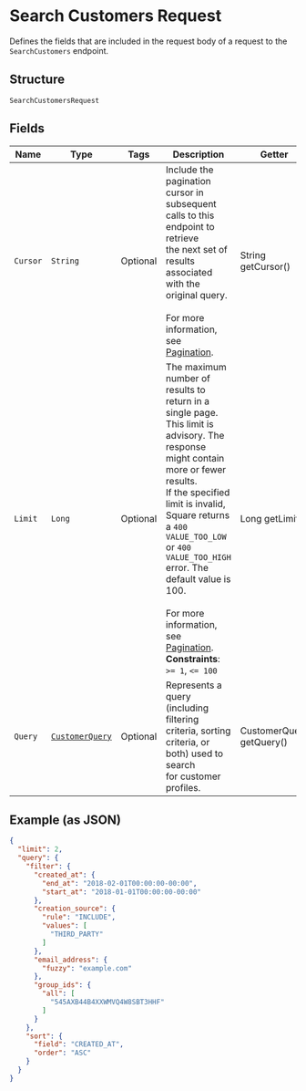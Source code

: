 
# Search Customers Request

Defines the fields that are included in the request body of a request to the
`SearchCustomers` endpoint.

## Structure

`SearchCustomersRequest`

## Fields

| Name | Type | Tags | Description | Getter |
|  --- | --- | --- | --- | --- |
| `Cursor` | `String` | Optional | Include the pagination cursor in subsequent calls to this endpoint to retrieve<br>the next set of results associated with the original query.<br><br>For more information, see [Pagination](../../https://developer.squareup.com/docs/build-basics/common-api-patterns/pagination). | String getCursor() |
| `Limit` | `Long` | Optional | The maximum number of results to return in a single page. This limit is advisory. The response might contain more or fewer results.<br>If the specified limit is invalid, Square returns a `400 VALUE_TOO_LOW` or `400 VALUE_TOO_HIGH` error. The default value is 100.<br><br>For more information, see [Pagination](../../https://developer.squareup.com/docs/build-basics/common-api-patterns/pagination).<br>**Constraints**: `>= 1`, `<= 100` | Long getLimit() |
| `Query` | [`CustomerQuery`](../../doc/models/customer-query.md) | Optional | Represents a query (including filtering criteria, sorting criteria, or both) used to search<br>for customer profiles. | CustomerQuery getQuery() |

## Example (as JSON)

```json
{
  "limit": 2,
  "query": {
    "filter": {
      "created_at": {
        "end_at": "2018-02-01T00:00:00-00:00",
        "start_at": "2018-01-01T00:00:00-00:00"
      },
      "creation_source": {
        "rule": "INCLUDE",
        "values": [
          "THIRD_PARTY"
        ]
      },
      "email_address": {
        "fuzzy": "example.com"
      },
      "group_ids": {
        "all": [
          "545AXB44B4XXWMVQ4W8SBT3HHF"
        ]
      }
    },
    "sort": {
      "field": "CREATED_AT",
      "order": "ASC"
    }
  }
}
```

